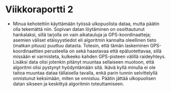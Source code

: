 # Viikkoraportti 2

* Minua kehotettiin käyttämään työssä ulkopuolista dataa, mutta päätin olla tekemättä niin. Sopivan datan löytäminen on osoittautunut hankalaksi, sillä tarjolla on vain aikatauluja ja GPS-koordinaatteja; asemien väliset etäisyystiedot eli algoritmin kannalta oleellinen tieto (matkan pituus) puuttuu datasta. Totesin, että tämän laskeminen GPS-koordinaattien perusteella on sekä haastavaa että epäluotettavaa, sillä missään ei varmisteta, kulkeeko kahden GPS-pisteen välillä raideyhteys. Lisäksi data olisi jotenkin pitänyt muuntaa sellaiseen muotoon, että algoritmi olisi pystynyt hyödyntämään sitä. Ikävä kyllä minulla ei ole taitoa muuntaa dataa tällaisella tavalla, enkä parin tunnin selvittelyllä onnistunut keksimään, miten se onnistuu. Päätin jättää ulkopuolisen datan sikseen ja keskittyä algoritmin toteuttamiseen.



